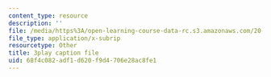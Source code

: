 ```yaml
---
content_type: resource
description: ''
file: /media/https%3A/open-learning-course-data-rc.s3.amazonaws.com/20-219-becoming-the-next-bill-nye-writing-and-hosting-the-educational-show-january-iap-2015/68f4c082adf1d620f9d4706e28ac8fe1_7wgEJBFx8Qk.srt
file_type: application/x-subrip
resourcetype: Other
title: 3play caption file
uid: 68f4c082-adf1-d620-f9d4-706e28ac8fe1
---
```

